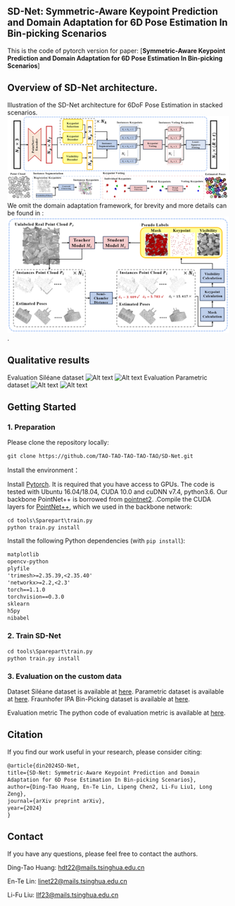 ## SD-Net: Symmetric-Aware Keypoint Prediction and Domain Adaptation for 6D Pose Estimation In Bin-picking Scenarios
This is the code of pytorch version for paper: [**Symmetric-Aware Keypoint Prediction and Domain Adaptation for 6D Pose Estimation In Bin-picking Scenarios**]


## Overview of SD-Net architecture.
Illustration of the SD-Net architecture for 6DoF Pose Estimation in stacked scenarios.
![Alt text](/images/model1.png)
We omit the domain adaptation framework, for brevity and more details can be found in :![Alt text](/images/model2.png).

## Qualitative results
Evaluation Siléane dataset
![Alt text](/images/1.gif)
![Alt text](/images/2.gif)
Evaluation Parametric dataset
![Alt text](/images/4.gif)
![Alt text](/images/3.gif)



## Getting Started

### 1. Preparation
Please clone the repository locally:
```
git clone https://github.com/TAO-TAO-TAO-TAO-TAO/SD-Net.git
```
Install the environment：

Install [Pytorch](https://pytorch.org/get-started/locally/). It is required that you have access to GPUs. The code is tested with Ubuntu 16.04/18.04, CUDA 10.0 and cuDNN v7.4, python3.6.
Our backbone PointNet++ is borrowed from [pointnet2](https://github.com/erikwijmans/Pointnet2_PyTorch).
.Compile the CUDA layers for [PointNet++](http://arxiv.org/abs/1706.02413), which we used in the backbone network:

    cd tools\Sparepart\train.py
    python train.py install


Install the following Python dependencies (with `pip install`):

    matplotlib
    opencv-python
    plyfile
    'trimesh>=2.35.39,<2.35.40'
    'networkx>=2.2,<2.3'
    torch==1.1.0
    torchvision==0.3.0
    sklearn
    h5py
    nibabel


    

### 2. Train SD-Net
    cd tools\Sparepart\train.py
    python train.py install



### 3. Evaluation on the custom data

Dataset
Siléane dataset is available at [here](http://rbregier.github.io/dataset2017).
Parametric dataset is available at [here](https://github.com/lvwj19/ParametricNet).
Fraunhofer IPA Bin-Picking dataset is available at [here](https://owncloud.fraunhofer.de/index.php/s/AacICuOWQVWDDfP?path=%2F).

Evaluation metric
The python code of evaluation metric is available at [here](https://github.com/rbregier/pose_recovery_evaluation).




## Citation
If you find our work useful in your research, please consider citing:

    @article{din2024SD-Net,
    title={SD-Net: Symmetric-Aware Keypoint Prediction and Domain Adaptation for 6D Pose Estimation In Bin-picking Scenarios},
    author={Ding-Tao Huang, En-Te Lin, Lipeng Chen2, Li-Fu Liu1, Long Zeng},
    journal={arXiv preprint arXiv},
    year={2024}
    }



## Contact

If you have any questions, please feel free to contact the authors. 

Ding-Tao Huang: [hdt22@mails.tsinghua.edu.cn](hdt22@mails.tsinghua.edu.cn)

En-Te Lin: [linet22@mails.tsinghua.edu.cn](linet22@mails.tsinghua.edu.cn)

Li-Fu Liu: [llf23@mails.tsinghua.edu.cn](llf23@mails.tsinghua.edu.cn)

